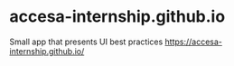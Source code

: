 # accesa-internship.github.io
Small app that presents UI best practices
https://accesa-internship.github.io/
